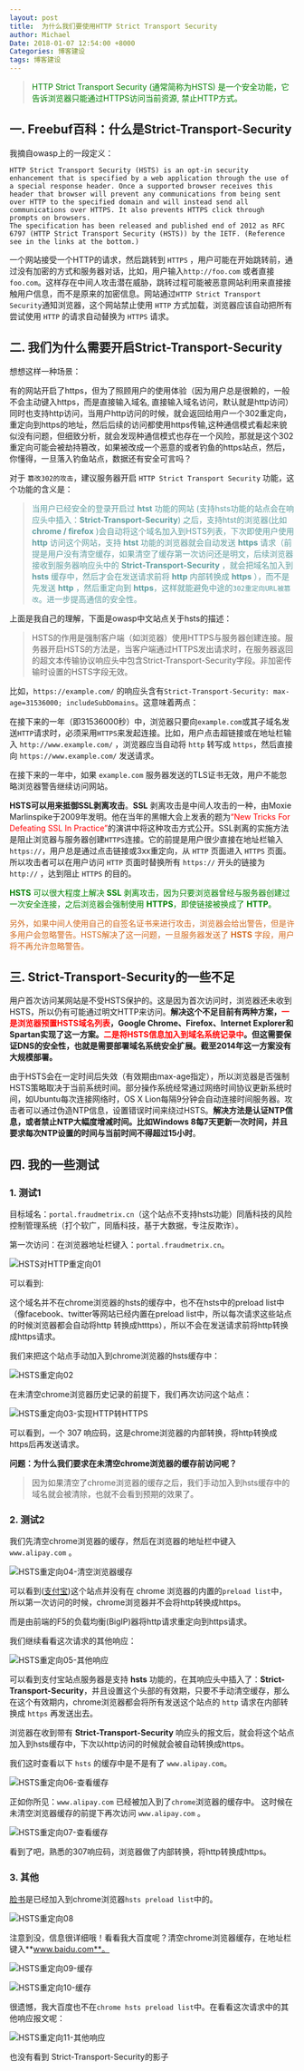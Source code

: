 ```yaml
---
layout: post
title:  为什么我们要使用HTTP Strict Transport Security
author: Michael
Date: 2018-01-07 12:54:00 +8000
Categories: 博客建设
tags: 博客建设
---
```


> <font color='green'>HTTP Strict Transport Security (通常简称为HSTS) 是一个安全功能，它告诉浏览器只能通过HTTPS访问当前资源, 禁止HTTP方式。</font>

## 一. Freebuf百科：什么是Strict-Transport-Security

我摘自owasp上的一段定义：

```text
HTTP Strict Transport Security (HSTS) is an opt-in security enhancement that is specified by a web application through the use of a special response header. Once a supported browser receives this header that browser will prevent any communications from being sent over HTTP to the specified domain and will instead send all communications over HTTPS. It also prevents HTTPS click through prompts on browsers.
The specification has been released and published end of 2012 as RFC 6797 (HTTP Strict Transport Security (HSTS)) by the IETF. (Reference see in the links at the bottom.)
```

一个网站接受一个HTTP的请求，然后跳转到 `HTTPS` ，用户可能在开始跳转前，通过没有加密的方式和服务器对话，比如，用户输入`http://foo.com` 或者直接 `foo.com`。这样存在中间人攻击潜在威胁，跳转过程可能被恶意网站利用来直接接触用户信息，而不是原来的加密信息。网站通过`HTTP Strict Transport Security`通知浏览器，这个网站禁止使用 `HTTP` 方式加载，浏览器应该自动把所有尝试使用 `HTTP` 的请求自动替换为 `HTTPS` 请求。

## 二. 我们为什么需要开启Strict-Transport-Security  

想想这样一种场景：

有的网站开启了https，但为了照顾用户的使用体验（因为用户总是很赖的，一般不会主动键入https，而是直接输入域名, 直接输入域名访问，默认就是http访问）同时也支持http访问，当用户http访问的时候，就会返回给用户一个302重定向，重定向到https的地址，然后后续的访问都使用https传输,这种通信模式看起来貌似没有问题，但细致分析，就会发现种通信模式也存在一个风险，那就是这个302重定向可能会被劫持篡改，如果被改成一个恶意的或者钓鱼的https站点，然后，你懂得，一旦落入钓鱼站点，数据还有安全可言吗？

对于 `篡改302的攻击`，建议服务器开启 `HTTP Strict Transport Security` 功能，这个功能的含义是：

><font color='CadetBlue'>当用户已经安全的登录开启过 **htst** 功能的网站 (支持hsts功能的站点会在响应头中插入：**Strict-Transport-Security**) 之后，支持htst的浏览器(比如 **chrome / firefox** )会自动将这个域名加入到HSTS列表，下次即使用户使用 **http** 访问这个网站，支持 **htst** 功能的浏览器就会自动发送 **https** 请求（前提是用户没有清空缓存，如果清空了缓存第一次访问还是明文，后续浏览器接收到服务器响应头中的 **Strict-Transport-Security** ，就会把域名加入到 **hsts** 缓存中，然后才会在发送请求前将 **http** 内部转换成 **https** ），而不是先发送 **http** ，然后重定向到 **https**，这样就能避免中途的`302重定向URL被篡改`。进一步提高通信的安全性。</font>

上面是我自己的理解，下面是owasp中文站点关于hsts的描述：

>HSTS的作用是强制客户端（如浏览器）使用HTTPS与服务器创建连接。服务器开启HSTS的方法是，当客户端通过HTTPS发出请求时，在服务器返回的超文本传输协议响应头中包含Strict-Transport-Security字段。非加密传输时设置的HSTS字段无效。

比如，`https://example.com/` 的响应头含有`Strict-Transport-Security: max-age=31536000; includeSubDomains`。这意味着两点：

在接下来的一年（即31536000秒）中，浏览器只要向`example.com`或其子域名发送`HTTP`请求时，必须采用`HTTPS`来发起连接。比如，用户点击超链接或在地址栏输入 `http://www.example.com/` ，浏览器应当自动将 `http` 转写成 `https`，然后直接向 `https://www.example.com/` 发送请求。

在接下来的一年中，如果 `example.com` 服务器发送的TLS证书无效，用户不能忽略浏览器警告继续访问网站。

**HSTS可以用来抵御SSL剥离攻击**。**SSL** 剥离攻击是中间人攻击的一种，由Moxie Marlinspike于2009年发明。他在当年的黑帽大会上发表的题为<font color='red'>“New Tricks For Defeating SSL In Practice”</font>的演讲中将这种攻击方式公开。SSL剥离的实施方法是阻止浏览器与服务器创建`HTTPS`连接。它的前提是用户很少直接在地址栏输入`https://`，用户总是通过点击链接或3xx重定向，从 `HTTP` 页面进入 `HTTPS` 页面。所以攻击者可以在用户访问 `HTTP` 页面时替换所有 `https://` 开头的链接为 `http://` ，达到阻止 `HTTPS` 的目的。

<font color='green'>**HSTS** 可以很大程度上解决 **SSL** 剥离攻击，因为只要浏览器曾经与服务器创建过一次安全连接，之后浏览器会强制使用 **HTTPS**，即使链接被换成了 **HTTP**。</font>

<font color='Chocolate'>另外，如果中间人使用自己的自签名证书来进行攻击，浏览器会给出警告，但是许多用户会忽略警告。HSTS解决了这一问题，一旦服务器发送了 **HSTS** 字段，用户将不再允许忽略警告。</font>

## 三. Strict-Transport-Security的一些不足

用户首次访问某网站是不受HSTS保护的。这是因为首次访问时，浏览器还未收到HSTS，所以仍有可能通过明文HTTP来访问。**解决这个不足目前有两种方案，<font color='red'>一是浏览器预置HSTS域名列表</font>，Google Chrome、Firefox、Internet Explorer和Spartan实现了这一方案。<font color='red'>二是将HSTS信息加入到域名系统记录中</font>。但这需要保证DNS的安全性，也就是需要部署域名系统安全扩展。截至2014年这一方案没有大规模部署。**

由于HSTS会在一定时间后失效（有效期由max-age指定），所以浏览器是否强制HSTS策略取决于当前系统时间。部分操作系统经常通过网络时间协议更新系统时间，如Ubuntu每次连接网络时，OS X Lion每隔9分钟会自动连接时间服务器。攻击者可以通过伪造NTP信息，设置错误时间来绕过HSTS。**解决方法是认证NTP信息，或者禁止NTP大幅度增减时间。比如Windows 8每7天更新一次时间，并且要求每次NTP设置的时间与当前时间不得超过15小时**。


## 四. 我的一些测试

### 1. 测试1

目标域名：`portal.fraudmetrix.cn`（这个站点不支持hsts功能）同盾科技的风险控制管理系统（打个软广，同盾科技，基于大数据，专注反欺诈）。

第一次访问：在浏览器地址栏键入：`portal.fraudmetrix.cn`。

![HSTS对HTTP重定向01](http://upload-images.jianshu.io/upload_images/563374-ef977e0276e6c9f9.png?imageMogr2/auto-orient/strip%7CimageView2/2/w/1240)

可以看到:

这个域名并不在chrome浏览器的hsts的缓存中，也不在hsts中的preload list中（像facebook、twitter等网站已经内置在preload list中，所以每次请求这些站点的时候浏览器都会自动将http 转换成htttps），所以不会在发送请求前将http转换成https请求。

我们来把这个站点手动加入到chrome浏览器的hsts缓存中：

![HSTS重定向02](http://upload-images.jianshu.io/upload_images/563374-3dbfbf797107dea7.png?imageMogr2/auto-orient/strip%7CimageView2/2/w/1240)

在未清空chrome浏览器历史记录的前提下，我们再次访问这个站点：

![HSTS重定向03-实现HTTP转HTTPS](http://upload-images.jianshu.io/upload_images/563374-3d792ee90f9b5492.png?imageMogr2/auto-orient/strip%7CimageView2/2/w/1240)

可以看到，一个 307 响应码，这是chrome浏览器的内部转换，将http转换成https后再发送请求。

**问题：为什么我们要求在未清空chrome浏览器的缓存前访问呢？**

>因为如果清空了chrome浏览器的缓存之后，我们手动加入到hsts缓存中的域名就会被清除，也就不会看到预期的效果了。

### 2. 测试2

我们先清空chrome浏览器的缓存，然后在浏览器的地址栏中键入 `www.alipay.com` 。

![HSTS重定向04-清空浏览器缓存](http://upload-images.jianshu.io/upload_images/563374-b9235b87c7bef26e.png?imageMogr2/auto-orient/strip%7CimageView2/2/w/1240)

可以看到([支付宝](www.alipay.com))这个站点并没有在 chrome 浏览器的内置的`preload list`中，所以第一次访问的时候，chrome浏览器并不会将http转换成https。

而是由前端的F5的负载均衡(BigIP)器将http请求重定向到https请求。

我们继续看看这次请求的其他响应：

![HSTS重定向05-其他响应](http://upload-images.jianshu.io/upload_images/563374-6fe28e4cd6d6f06d.png?imageMogr2/auto-orient/strip%7CimageView2/2/w/1240)

可以看到支付宝站点服务器是支持 **hsts** 功能的，在其响应头中插入了：**Strict-Transport-Security**，并且设置这个头部的有效期，只要不手动清空缓存，那么在这个有效期内，chrome浏览器都会将所有发送这个站点的 `http` 请求在内部转换成 `https` 再发送出去。

浏览器在收到带有 **Strict-Transport-Security** 响应头的报文后，就会将这个站点加入到hsts缓存中，下次以http访问的时候就会被自动转换成https。

我们这时查看以下 `hsts` 的缓存中是不是有了 `www.alipay.com`。

![HSTS重定向06-查看缓存](http://upload-images.jianshu.io/upload_images/563374-e4572155e1e99cf5.png?imageMogr2/auto-orient/strip%7CimageView2/2/w/1240)

正如你所见：`www.alipay.com` 已经被加入到了`chrome`浏览器的缓存中。
这时候在未清空浏览器缓存的前提下再次访问 `www.alipay.com` 。

![HSTS重定向07-查看缓存](http://upload-images.jianshu.io/upload_images/563374-a8d018c0696648f5.png?imageMogr2/auto-orient/strip%7CimageView2/2/w/1240)

看到了吧，熟悉的307响应码，浏览器做了内部转换，将http转换成https。

### 3. 其他 

[脸书](www.facebook.com)是已经加入到chrome浏览器`hsts preload list`中的。

![HSTS重定向08](http://upload-images.jianshu.io/upload_images/563374-d2071a78afaa8f8d.png?imageMogr2/auto-orient/strip%7CimageView2/2/w/1240)

注意到没，信息很详细哦！看看我大百度呢？清空chrome浏览器缓存，在地址栏键入**www.baidu.com**。

![HSTS重定向09-缓存](http://upload-images.jianshu.io/upload_images/563374-dc7024a9f47077b5.png?imageMogr2/auto-orient/strip%7CimageView2/2/w/1240)

![HSTS重定向10-缓存](http://upload-images.jianshu.io/upload_images/563374-ba1cca935dc9e17e.png?imageMogr2/auto-orient/strip%7CimageView2/2/w/1240)

很遗憾，我大百度也不在`chrome hsts preload list`中。在看看这次请求中的其他响应报文呢：

![HSTS重定向11-其他响应](http://upload-images.jianshu.io/upload_images/563374-866c5b80e1e5c627.png?imageMogr2/auto-orient/strip%7CimageView2/2/w/1240)

也没有看到 Strict-Transport-Security的影子

